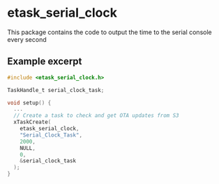 # etask_serial_clock

This package contains the code to output the time to the serial console every second

## Example excerpt

~~~c
#include <etask_serial_clock.h>

TaskHandle_t serial_clock_task;

void setup() {
  ...
  // Create a task to check and get OTA updates from S3
  xTaskCreate(
    etask_serial_clock,
    "Serial_Clock_Task",
    2000,
    NULL,
    0,
    &serial_clock_task
  );
}
~~~

